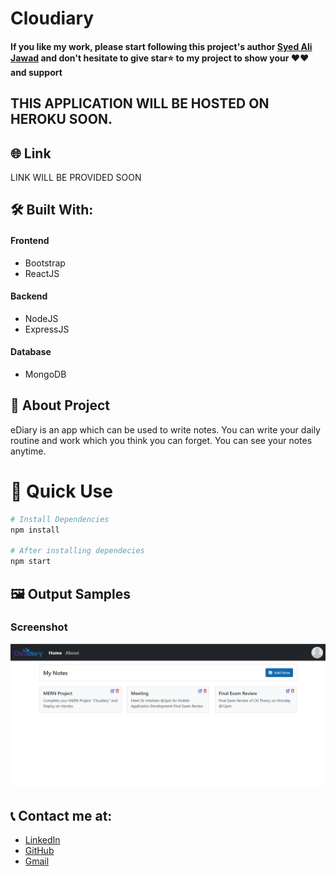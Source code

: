 # Cloudiary

#### If you like my work, please start following this project's author [Syed Ali Jawad](https://github.com/alijawad1511) and don't hesitate to give star⭐ to my project to show your ❤️❤️ and support

## THIS APPLICATION WILL BE HOSTED ON HEROKU SOON.

## 🌐 Link

LINK WILL BE PROVIDED SOON

## 🛠️ Built With:

#### Frontend

- Bootstrap
- ReactJS

#### Backend

- NodeJS
- ExpressJS

#### Database

- MongoDB

## 📝 About Project

eDiary is an app which can be used to write notes. You can write your daily routine
and work which you think you can forget. You can see your notes anytime.

# 📝 Quick Use

```bash
# Install Dependencies
npm install

# After installing dependecies
npm start
```

## 🖼️ Output Samples

### Screenshot

<img src="https://github.com/alijawad1511/Cloudiary-MERN/blob/master/client/src/images/Screenshot.jpg" width="900" />

## 📞 Contact me at:

- [LinkedIn](https://www.linkedin.com/in/alijawad1511)
- [GitHub](https://github.com/alijawad1511)
- [Gmail](mailto:jawad.bukhari1511@gmail.com)
